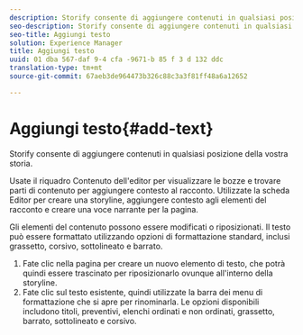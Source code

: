 ```yaml
---
description: Storify consente di aggiungere contenuti in qualsiasi posizione della vostra storia.
seo-description: Storify consente di aggiungere contenuti in qualsiasi posizione della vostra storia.
seo-title: Aggiungi testo
solution: Experience Manager
title: Aggiungi testo
uuid: 01 dba 567-daf 9-4 cfa -9671-b 85 f 3 d 132 ddc
translation-type: tm+mt
source-git-commit: 67aeb3de964473b326c88c3a3f81ff48a6a12652

---
```



# Aggiungi testo{#add-text}

Storify consente di aggiungere contenuti in qualsiasi posizione della vostra storia.

Usate il riquadro Contenuto dell&#39;editor per visualizzare le bozze e trovare parti di contenuto per aggiungere contesto al racconto. Utilizzate la scheda Editor per creare una storyline, aggiungere contesto agli elementi del racconto e creare una voce narrante per la pagina.

Gli elementi del contenuto possono essere modificati o riposizionati. Il testo può essere formattato utilizzando opzioni di formattazione standard, inclusi grassetto, corsivo, sottolineato e barrato.

1. Fate clic nella pagina per creare un nuovo elemento di testo, che potrà quindi essere trascinato per riposizionarlo ovunque all&#39;interno della storyline.
1. Fate clic sul testo esistente, quindi utilizzate la barra dei menu di formattazione che si apre per rinominarla. Le opzioni disponibili includono titoli, preventivi, elenchi ordinati e non ordinati, grassetto, barrato, sottolineato e corsivo.
